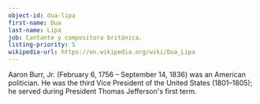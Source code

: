 ```yaml
---
object-id: dua-lipa
first-name: Dua
last-name: Lipa
job: Cantante y compositora británica.
listing-priority: 5
wikipedia-url: https://en.wikipedia.org/wiki/Dua_Lipa
---
```


Aaron Burr, Jr. (February 6, 1756 – September 14, 1836) was an American politician. He was the third Vice President of the United States (1801–1805); he served during President Thomas Jefferson's first term.
